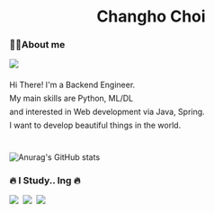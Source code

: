 

<div align="left">
<h1 style="text-align:center">Changho Choi</h1>
<h3> 💁‍♂️About me</h3>
<p><a href="https://www.notion.so/Back-end-Develop-9d19eade0d6a4879a5c4dab0d840a29b" target="_blank"><img src="https://img.shields.io/badge/Notion-%23000000.svg?style=for-the-badge&logo=notion&logoColor=white"/></a></p>
</div>

<div align ="left">
<span style="line-height:50%"><br></span> Hi There! I'm a Backend Engineer.</br>
<span style="line-height:50%"><br></span> My main skills are Python, ML/DL</br>
<span style="line-height:50%"><br></span> and interested in Web development via Java, Spring. </br>
<span style="line-height:50%"><br></span> I want to develop beautiful things in the world.</br>


#
![Anurag's GitHub stats](https://github-readme-stats.vercel.app/api?username=Changho0514&show_icons=true&theme=tokyonight)


<h3>🔥 I Study.. Ing 🔥</h3>
<p><img src="https://img.shields.io/badge/Python-white?style=flat&logo=Python&logoColor=#3776AB"/>&nbsp;&nbsp;<img src="https://img.shields.io/badge/Java-green?style=flat&logo=Java&logoColor=#A8B9CC"/>&nbsp;&nbsp;<img src="https://img.shields.io/badge/MySQL-f1d8d9?style=flat&logo=MySQL&logoColor=4479A1"/>&nbsp;&nbsp;</p>


</div>

